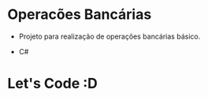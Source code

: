 # Operacões Bancárias

* Projeto para realização de operações bancárias básico.

* C#


# Let's Code :D


